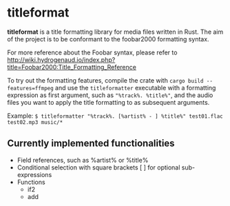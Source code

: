 # titleformat

**titleformat** is a title formatting library for media files written in Rust. The aim of the project is to be conformant to the foobar2000 formatting syntax.

For more reference about the Foobar syntax, please refer to http://wiki.hydrogenaud.io/index.php?title=Foobar2000:Title_Formatting_Reference

To try out the formatting features, compile the crate with `cargo build --features=ffmpeg` and use the `titleformatter` executable with a formatting expression as first argument, such as `"%track%. %title%"`, and the audio files you want to apply the title formatting to as subsequent arguments.

Example: `$ titleformatter "%track%. [%artist% - ] %title%" test01.flac test02.mp3 music/*`

## Currently implemented functionalities
* Field references, such as %artist% or %title%
* Conditional selection with square brackets [ ] for optional sub-expressions
* Functions
  * if2
  * add
